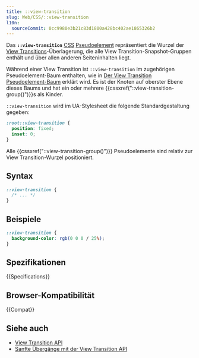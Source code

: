 ```yaml
---
title: ::view-transition
slug: Web/CSS/::view-transition
l10n:
  sourceCommit: 0cc9980e3b21c83d1800a428bc402ae1865326b2
---
```


Das **`::view-transition`** [CSS](/de/docs/Web/CSS) [Pseudoelement](/de/docs/Web/CSS/Pseudo-elements) repräsentiert die Wurzel der [View Transitions](/de/docs/Web/API/View_Transition_API)-Überlagerung, die alle View Transition-Snapshot-Gruppen enthält und über allen anderen Seiteninhalten liegt.

Während einer View Transition ist `::view-transition` im zugehörigen Pseudoelement-Baum enthalten, wie in [Der View Transition Pseudoelement-Baum](/de/docs/Web/API/View_Transition_API/Using#the_view_transition_pseudo-element_tree) erklärt wird. Es ist der Knoten auf oberster Ebene dieses Baums und hat ein oder mehrere {{cssxref("::view-transition-group()")}}s als Kinder.

`::view-transition` wird im UA-Stylesheet die folgende Standardgestaltung gegeben:

```css
:root::view-transition {
  position: fixed;
  inset: 0;
}
```

Alle {{cssxref("::view-transition-group()")}} Pseudoelemente sind relativ zur View Transition-Wurzel positioniert.

## Syntax

```css
::view-transition {
  /* ... */
}
```

## Beispiele

```css
::view-transition {
  background-color: rgb(0 0 0 / 25%);
}
```

## Spezifikationen

{{Specifications}}

## Browser-Kompatibilität

{{Compat}}

## Siehe auch

- [View Transition API](/de/docs/Web/API/View_Transition_API)
- [Sanfte Übergänge mit der View Transition API](https://developer.chrome.com/docs/web-platform/view-transitions/)
